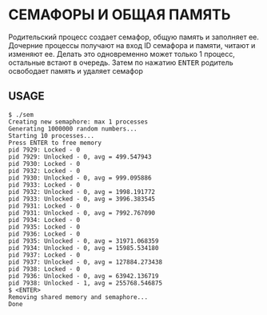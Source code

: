 
СЕМАФОРЫ И ОБЩАЯ ПАМЯТЬ
=======================

Родительский процесс создает семафор, общую память и заполняет ее.
Дочерние процессы получают на вход ID семафора и памяти,
читают и изменяют ее. Делать это одновременно может только 1 процесс,
остальные встают в очередь.
Затем по нажатию <kbd>ENTER</kbd> родитель освободает память и удаляет семафор

USAGE
-----
```
$ ./sem
Creating new semaphore: max 1 processes
Generating 1000000 random numbers...
Starting 10 processes...
Press ENTER to free memory
pid 7929: Locked - 0
pid 7929: Unlocked - 0, avg = 499.547943
pid 7930: Locked - 0
pid 7932: Locked - 0
pid 7930: Unlocked - 0, avg = 999.095886
pid 7933: Locked - 0
pid 7932: Unlocked - 0, avg = 1998.191772
pid 7933: Unlocked - 0, avg = 3996.383545
pid 7931: Locked - 0
pid 7931: Unlocked - 0, avg = 7992.767090
pid 7934: Locked - 0
pid 7935: Locked - 0
pid 7936: Locked - 0
pid 7935: Unlocked - 0, avg = 31971.068359
pid 7934: Unlocked - 0, avg = 15985.534180
pid 7937: Locked - 0
pid 7937: Unlocked - 0, avg = 127884.273438
pid 7938: Locked - 0
pid 7936: Unlocked - 0, avg = 63942.136719
pid 7938: Unlocked - 1, avg = 255768.546875
$ <ENTER>
Removing shared memory and semaphore...
Done
```